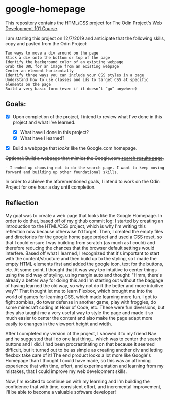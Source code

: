 # google-homepage

This repository contains the HTML/CSS project for The Odin Project's [Web Development 101 Course](https://www.theodinproject.com/courses/web-development-101/lessons/html-css?ref=lnav).

I am starting this project on 12/7/2019 and anticipate that the following skills, copy and pasted from the Odin Project:

``` 
Two ways to move a div around on the page
Stick a div onto the bottom or top of the page
Identify the background color of an existing webpage
Grab the URL for an image from an existing webpage
Center an element horizontally
Identify three ways you can include your CSS styles in a page
Understand how to use classes and ids to target CSS at specific elements on the page
Build a very basic form (even if it doesn’t “go” anywhere)
```

## Goals:

* [x] Upon completion of the project, I intend to review what I've done in this project and what I've learned.

  + [x] What have I done in this project?
  + [x] What have I learned?

* [x] Build a webpage that _looks_ like the Google.com homepage.

~~Optional: Build a webpage that mimics the Google.com [search results page](https://www.google.com/search?q=build+this+webpage).~~ 

    - I ended up choosing not to do the search page. I want to keep moving forward and building up other foundational skills. 

In order to achieve the aforementioned goals, I intend to work on the Odin Project for one hour a day until completion.

## Reflection
My goal was to create a web page that looks like the Google Homepage. In order to do that, based off of my github commit log: I started by creating an introduction to the HTML/CSS project, which is why I'm writing this reflection now because otherwise I'd forget. Then, I created the empty files and directories for the google home page project and used a CSS reset, so that I could ensure I was building from scratch (as much as I could) and therefore reducing the chances that the browser default settings would interfere. Based off what I learned, I recognized that it's important to start with the content/structure and then build up to the styling, so I made the empty HTML elements first and added the google icon, text for the buttons, etc. At some point, I thought that it was way too intuitive to center things using the old way of styling, using margin auto and thought: "Hmm, there's already a better way for doing this and I'm starting out without the baggage of having learned the old way, so why not do it the better and more intuitive way?" That thought let me to learn Flexbox, which brought me into the world of games for learning CSS, which made learning more fun. I got to fight zombies, do tower defense in another game, play with froggies, do some minecraft coding at Hour of Code, etc. These were fun diversions, but they also taught me a very useful way to style the page and made it so much easier to center the content and also make the page adapt more easily to changes in the viewport height and width. 

After I completed my version of the project, I showed it to my friend Nav and he suggested that I do one last thing... which was to center the search buttons and I did. I had been procrastinating on that because it seemed difficult, but it turned out to be as simple as creating another div and letting flexbox take care of it! The end product looks a lot more like Google's Homepage than I thought I could have made, so this was an affirming experience that with time, effort, and experimentation and learning from my mistakes, that I could improve my web development skills. 

Now, I'm excited to continue on with my learning and I'm building the confidence that with time, consistent effort, and incremental improvement, I'll be able to become a valuable software developer! 